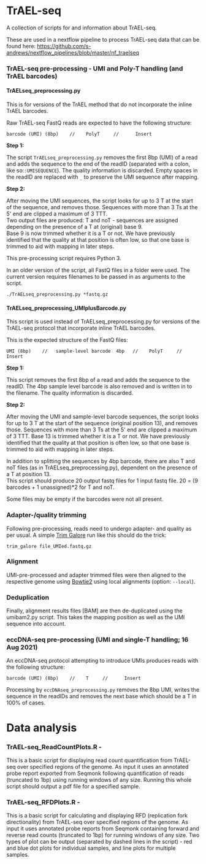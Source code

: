 # TrAEL-seq

A collection of scripts for and information about TrAEL-seq. 

These are used in a nextflow pipeline to process TrAEL-seq data that can be found here: https://github.com/s-andrews/nextflow_pipelines/blob/master/nf_traelseq 

### TrAEL-seq pre-processing - UMI and Poly-T handling (and TrAEL barcodes)

#### TrAELseq_preprocessing.py

This is for versions of the TrAEL method that do not incorporate the inline TrAEL barcodes. 

Raw TrAEL-seq FastQ reads are expected to have the following structure:

```
barcode (UMI) (8bp)    //    PolyT     //      Insert
```

**Step 1:**

The script `TrAELseq_preprocessing.py` removes the first 8bp (UMI) of a read and adds the sequence to the end of the readID (separated with a colon, like so:`:UMISEQUENCE`). The quality information is discarded. Empty spaces in the readID are replaced with `_` to preserve the UMI sequence after mapping.

**Step 2:**

After moving the UMI sequences, the script looks for up to 3 T at the start of the sequence, and removes those. Sequences with more than 3 Ts at the 5' end are clipped a maximum of 3 TTT.   
Two output files are produced: T and noT - sequences are assigned depending on the presence of a T at (original) base 9.   
Base 9 is now trimmed whether it is a T or not. We have previously identified that the quality at that position is often low, so that one base is trimmed to aid with mapping in later steps.

This pre-processing script requires Python 3.

In an older version of the script, all FastQ files in a folder were used.
The current version requires filenames to be passed in as arguments to the script. 

```
./TrAELseq_preprocessing.py *fastq.gz
```

####  TrAELseq_preprocessing_UMIplusBarcode.py

This script is used instead of TrAELseq_preprocessing.py for versions of the TrAEL-seq protocol that incorporate inline TrAEL barcodes. 

This is the expected structure of the FastQ files:

```
UMI (8bp)    //   sample-level barcode  4bp   //    PolyT     //      Insert
```

**Step 1:**

This script removes the first 8bp of a read and adds the sequence to the readID. The 4bp sample level barcode is also removed and is written in to the filename. 
The quality information is discarded.

**Step 2:**

After moving the UMI and sample-level barcode sequences, the script looks for up to 3 T at the start of the sequence (original position 13), and removes those. 
Sequences with more than 3 Ts at the 5' end are clipped a maximum of 3 TTT.
Base 13 is trimmed whether it is a T or not. We have previously identified that the quality at that position is often low, so that one base is trimmed to aid with mapping in later steps.

In addition to splitting the sequences by 4bp barcode, there are also T and noT files (as in TrAELseq_preprocessing.py), dependent on the 
presence of a T at position 13.   
This script should produce 20 output fastq files for 1 input fastq file. 
20 = (9 barcodes + 1 unassigned)*2 for T and noT.

Some files may be empty if the barcodes were not all present.

### Adapter-/quality trimming

Following pre-processing, reads need to undergo adapter- and quality as per usual. A simple [Trim Galore](https://github.com/FelixKrueger/TrimGalore) run like this should do the trick:

```
trim_galore file_UMIed.fastq.gz
```

### Alignment

UMI-pre-processed and adapter trimmed files were then aligned to the respective genome using [Bowtie2](http://bowtie-bio.sourceforge.net/bowtie2/index.shtml) using local alignments (option: `--local`).

### Deduplication

Finally, alignment results files [BAM] are then de-duplicated using the umibam2.py script. This takes the mapping position as well as the UMI sequence into account.


### eccDNA-seq pre-processing (UMI and single-T handling; 16 Aug 2021)

An eccDNA-seq protocol attempting to introduce UMIs produces reads with the following structure:

```
barcode (UMI) (8bp)    //    T     //      Insert
```

Processing by `eccDNAseq_preprocessing.py` removes the 8bp UMI, writes the sequence in the readIDs and removes the next base which should be a T in 100% of cases.


# Data analysis

### TrAEL-seq_ReadCountPlots.R - 

This is a basic script for displaying read count quantification from TrAEL-seq over specified regions of the genome. As input it uses an annotated probe report exported from Seqmonk following quantification of reads (truncated to 1bp) using running windows of any size. Running this whole script should output a pdf file for a specified sample.

### TrAEL-seq_RFDPlots.R - 

This is a basic script for calculating and displaying RFD (replication fork directionality) from TrAEL-seq over specified regions of the genome. As input it uses annotated probe reports from Seqmonk containing forward and reverse read counts (truncated to 1bp) for running windows of any size. Two types of plot can be output (separated by dashed lines in the script) - red and blue dot plots for individual samples, and line plots for multiple samples. 


